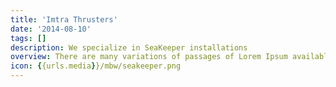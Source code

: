 ```yaml
---
title: 'Imtra Thrusters'
date: '2014-08-10'
tags: []
description: We specialize in SeaKeeper installations
overview: There are many variations of passages of Lorem Ipsum available, injected generators on the  embarrassing hidden in the middle all the dictionary of  randomised words which don’t look even slightly distracted by these distribution of letters, as opposed to using  Content here, content here making it look like readable English. Many desktop publishing packages and web page editors there many variation of passages of Lorem Ipsum available, but the majority have suffered alteration in some form, by injected humour or randomised words which don’t look even slightly believable. If you are anything embarrassing hidden in the middle of text.
icon: {{urls.media}}/mbw/seakeeper.png
---
```

